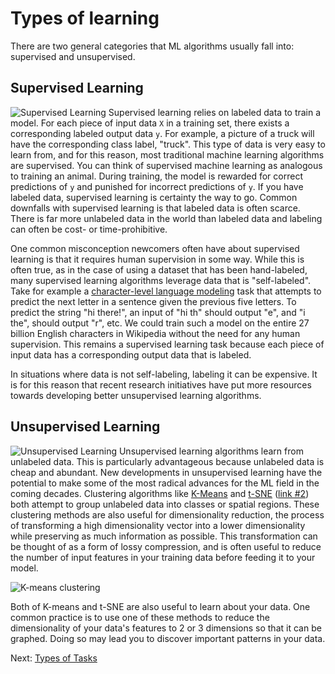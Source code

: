 # Types of learning

There are two general categories that ML algorithms usually fall into: supervised and unsupervised.

## Supervised Learning

![Supervised Learning](images/supervised-learning.png) Supervised learning relies on labeled data to train a model. For each piece of input data `X` in a training set, there exists a corresponding labeled output data `y`. For example, a picture of a truck will have the corresponding class label, "truck". This type of data is very easy to learn from, and for this reason, most traditional machine learning algorithms are supervised. You can think of supervised machine learning as analogous to training an animal. During training, the model is rewarded for correct predictions of `y` and punished for incorrect predictions of `y`. If you have labeled data, supervised learning is certainty the way to go. Common downfalls with supervised learning is that labeled data is often scarce. There is far more unlabeled data in the world than labeled data and labeling can often be cost- or time-prohibitive.

One common misconception newcomers often have about supervised learning is that it requires human supervision in some way. While this is often true, as in the case of using a dataset that has been hand-labeled, many supervised learning algorithms leverage data that is "self-labeled". Take for example a [character-level language modeling](https://karpathy.github.io/2015/05/21/rnn-effectiveness/) task that attempts to predict the next letter in a sentence given the previous five letters. To predict the string "hi there!", an input of "hi th" should output "e", and "i the", should output "r", etc. We could train such a model on the entire 27 billion English characters in Wikipedia without the need for any human supervision. This remains a supervised learning task because each piece of input data has a corresponding output data that is labeled.

In situations where data is not self-labeling, labeling it can be expensive. It is for this reason that recent research initiatives have put more resources towards developing better unsupervised learning algorithms.

## Unsupervised Learning

![Unsupervised Learning](images/unsupervised-learning.png) Unsupervised learning algorithms learn from unlabeled data. This is particularly advantageous because unlabeled data is cheap and abundant. New developments in unsupervised learning have the potential to make some of the most radical advances for the ML field in the coming decades. Clustering algorithms like [K-Means](https://www.datascience.com/blog/k-means-clustering) and [t-SNE](https://nicola17.github.io/tfjs-tsne-demo/) ([link #2](https://distill.pub/2016/misread-tsne)) both attempt to group unlabeled data into classes or spatial regions. These clustering methods are also useful for dimensionality reduction, the process of transforming a high dimensionality vector into a lower dimensionality while preserving as much information as possible. This transformation can be thought of as a form of lossy compression, and is often useful to reduce the number of input features in your training data before feeding it to your model. 

<section class="media"><img src="images/k-means.png" alt="K-means clustering"></section>

Both of K-means and t-SNE are also useful to learn about your data. One common practice is to use one of these methods to reduce the dimensionality of your data's features to 2 or 3 dimensions so that it can be graphed. Doing so may lead you to discover important patterns in your data.

Next: [Types of Tasks](types-of-tasks.html)